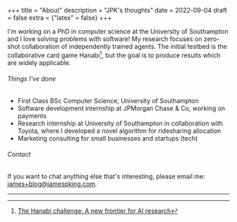 +++
title = "About"
description = "JPK's thoughts"
date = 2022-09-04
draft = false
extra = {"latex" = false}
+++

I'm working on a PhD in computer science at the University of Southampton and I love solving problems with software!<!-- more -->
My research focuses on zero-shot collaboration of independently trained agents. The initial testbed is the collaborative card game Hanabi[^1], but the goal is to produce results which are widely applicable.

###### Things I've done

* First Class BSc Computer Science, University of Southampton
* Software development internship at JPMorgan Chase & Co, working on payments
* Research internship at University of Southampton in collaboration with Toyota, where I developed a novel algorithm for ridesharing allocation 
* Marketing consulting for small businesses and startups (tech)

###### Contact
If you want to chat anything else that's interesting, please email me: [james+blog@jamespking.com](mailto:james+blog@jamespking.com).

---
[^1]: [The Hanabi challenge: A new frontier for AI research](https://doi.org/10.1016/j.artint.2019.103216)

